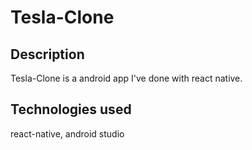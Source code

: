 # Tesla-Clone

## Description
Tesla-Clone is a android app I've done with react native. 

## Technologies used
react-native, android studio

